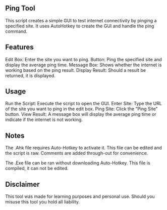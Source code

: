 ## Ping Tool
This script creates a simple GUI to test internet connectivity by pinging a specified site. It uses AutoHotkey to create the GUI and handle the ping command.

## Features
Edit Box: Enter the site you want to ping.
Button: Ping the specified site and display the average ping time.
Message Box: Shows whether the internet is working based on the ping result.
Display Result: Should a result be returned, it is displayed.

## Usage
Run the Script: Execute the script to open the GUI.
Enter Site: Type the URL of the site you want to ping in the edit box.
Ping Site: Click the “Ping Site” button.
View Result: A message box will display the average ping time or indicate if the internet is not working.

## Notes
The .Ahk file requires Auto-Hotkey to activate it. This file can be edited and the script is raw. Comments are added through-out for convenience.

The .Exe file can be ran without downloading Auto-Hotkey. This file is compiled, it can not be edited.

## Disclaimer
This tool was made for learning purposes and personal use. Should you misuse this tool you hold all liability.
